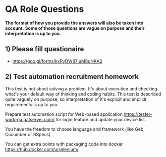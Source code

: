 # QA Role Questions

**The format of how you provide the answers will also be taken into account.**
**Some of those questions are vague on purpose and their interpretation is up to you.**

## 1) Please fill quastionaire 
 * https://goo.gl/forms/kxPyDW87luM8uNKA3

## 2) Test automation recruitment homework

This test is not about solving a problem. It's about execution and checking what's your default way of thinking and coding habits.
This test is described quite vaguely on purpose, so interpretation of it's explicit and implicit requirements is up to you.
 
Prepare test automation script for Web-based application https://tester-work-qa.gatserver.com/ for login feature and update your device list.

You have the freedom to choose language and framework (like Geb, Cucumber or RSpecs).

You can get extra points with packaging code into docker https://hub.docker.com/u/selenium/

